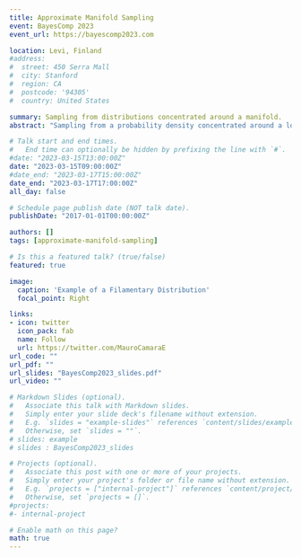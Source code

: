 ```yaml
---
title: Approximate Manifold Sampling
event: BayesComp 2023
event_url: https://bayescomp2023.com

location: Levi, Finland
#address:
#  street: 450 Serra Mall
#  city: Stanford
#  region: CA
#  postcode: '94305'
#  country: United States

summary: Sampling from distributions concentrated around a manifold.
abstract: "Sampling from a probability density concentrated around a lower-dimensional submanifold is of importance in numerous applications arising in machine learning, statistics and statistical physics. This task is particularly challenging due to the extreme anisotropy and high-dimensionality of the problem, and the correlation between the variables. We propose a new family of bespoke algorithms to sample efficiently from these densities and show their computational superiority to general purpose and specialized samplers. In particular, we show that in some cases it is able to efficiently sample from densities that are several orders of magnitude tighter around the submanifold."

# Talk start and end times.
#   End time can optionally be hidden by prefixing the line with `#`.
#date: "2023-03-15T13:00:00Z"
date: "2023-03-15T09:00:00Z"
#date_end: "2023-03-17T15:00:00Z"
date_end: "2023-03-17T17:00:00Z"
all_day: false

# Schedule page publish date (NOT talk date).
publishDate: "2017-01-01T00:00:00Z"

authors: []
tags: [approximate-manifold-sampling]

# Is this a featured talk? (true/false)
featured: true

image:
  caption: 'Example of a Filamentary Distribution'
  focal_point: Right

links:
- icon: twitter
  icon_pack: fab
  name: Follow
  url: https://twitter.com/MauroCamaraE
url_code: ""
url_pdf: ""
url_slides: "BayesComp2023_slides.pdf"
url_video: ""

# Markdown Slides (optional).
#   Associate this talk with Markdown slides.
#   Simply enter your slide deck's filename without extension.
#   E.g. `slides = "example-slides"` references `content/slides/example-slides.md`.
#   Otherwise, set `slides = ""`.
# slides: example
# slides : BayesComp2023_slides

# Projects (optional).
#   Associate this post with one or more of your projects.
#   Simply enter your project's folder or file name without extension.
#   E.g. `projects = ["internal-project"]` references `content/project/deep-learning/index.md`.
#   Otherwise, set `projects = []`.
#projects:
#- internal-project

# Enable math on this page?
math: true
---
```


<!--{{% alert note %}}
Click on the **Slides** button above to view the built-in slides feature.
{{% /alert %}}

Slides can be added in a few ways:

- **Create** slides using Academic's [*Slides*](https://sourcethemes.com/academic/docs/managing-content/#create-slides) feature and link using `slides` parameter in the front matter of the talk file
- **Upload** an existing slide deck to `static/` and link using `url_slides` parameter in the front matter of the talk file
- **Embed** your slides (e.g. Google Slides) or presentation video on this page using [shortcodes](https://sourcethemes.com/academic/docs/writing-markdown-latex/).

Further talk details can easily be added to this page using *Markdown* and $\rm \LaTeX$ math code.-->
